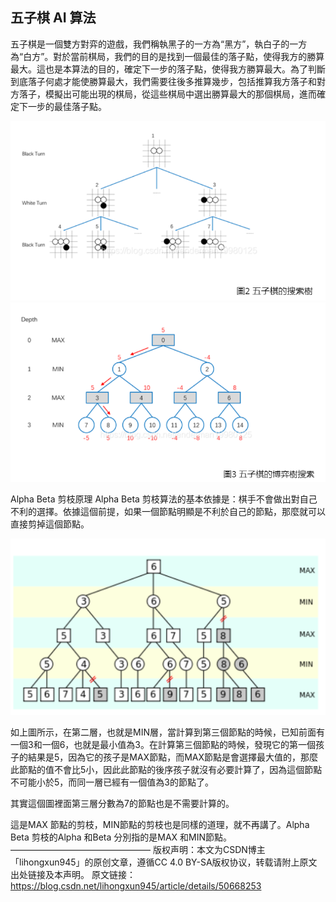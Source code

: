 ## 五子棋 AI 算法
五子棋是一個雙方對弈的遊戲，我們稱執黑子的一方為“黑方”，執白子的一方為“白方”。對於當前棋局，我們的目的是找到一個最佳的落子點，使得我方的勝算最大。這也是本算法的目的，確定下一步的落子點，使得我方勝算最大。為了判斷到底落子何處才能使勝算最大，我們需要往後多推算幾步，包括推算我方落子和對方落子，模擬出可能出現的棋局，從這些棋局中選出勝算最大的那個棋局，進而確定下一步的最佳落子點。

![p](https://github.com/zxc21949049/ai109b/blob/main/pp/ppw801.png)
![p](https://github.com/zxc21949049/ai109b/blob/main/pp/ppw802.png)

Alpha Beta 剪枝原理
Alpha Beta 剪枝算法的基本依據是：棋手不會做出對自己不利的選擇。依據這個前提，如果一個節點明顯是不利於自己的節點，那麼就可以直接剪掉這個節點。

![p](https://github.com/zxc21949049/ai109b/blob/main/pp/ppw803.png)

如上圖所示，在第二層，也就是MIN層，當計算到第三個節點的時候，已知前面有一個3和一個6，也就是最小值為3。在計算第三個節點的時候，發現它的第一個孩子的結果是5，因為它的孩子是MAX節點，而MAX節點是會選擇最大值的，那麼此節點的值不會比5小，因此此節點的後序孩子就沒有必要計算了，因為這個節點不可能小於5，而同一層已經有一個值為3的節點了。

其實這個圖裡面第三層分數為7的節點也是不需要計算的。

這是MAX 節點的剪枝，MIN節點的剪枝也是同樣的道理，就不再講了。Alpha Beta 剪枝的Alpha 和Beta 分別指的是MAX 和MIN節點。
————————————————
版权声明：本文为CSDN博主「lihongxun945」的原创文章，遵循CC 4.0 BY-SA版权协议，转载请附上原文出处链接及本声明。
原文链接：https://blog.csdn.net/lihongxun945/article/details/50668253